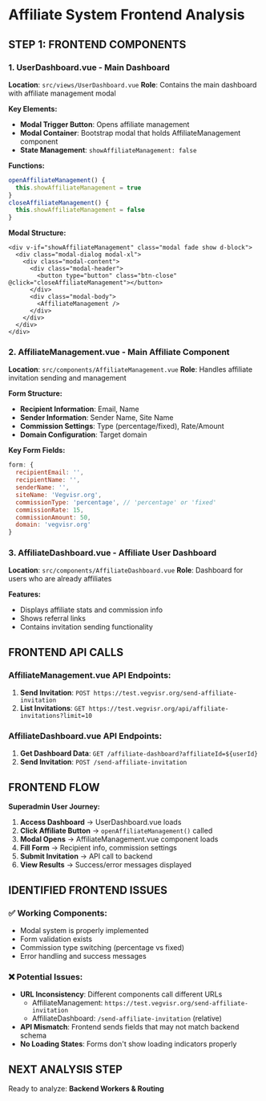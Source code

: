 # Affiliate System Frontend Analysis

## STEP 1: FRONTEND COMPONENTS

### 1. UserDashboard.vue - Main Dashboard

**Location**: `src/views/UserDashboard.vue`
**Role**: Contains the main dashboard with affiliate management modal

**Key Elements:**

- **Modal Trigger Button**: Opens affiliate management
- **Modal Container**: Bootstrap modal that holds AffiliateManagement component
- **State Management**: `showAffiliateManagement: false`

**Functions:**

```javascript
openAffiliateManagement() {
  this.showAffiliateManagement = true
}
closeAffiliateManagement() {
  this.showAffiliateManagement = false
}
```

**Modal Structure:**

```vue
<div v-if="showAffiliateManagement" class="modal fade show d-block">
  <div class="modal-dialog modal-xl">
    <div class="modal-content">
      <div class="modal-header">
        <button type="button" class="btn-close" @click="closeAffiliateManagement"></button>
      </div>
      <div class="modal-body">
        <AffiliateManagement />
      </div>
    </div>
  </div>
</div>
```

### 2. AffiliateManagement.vue - Main Affiliate Component

**Location**: `src/components/AffiliateManagement.vue`
**Role**: Handles affiliate invitation sending and management

**Form Structure:**

- **Recipient Information**: Email, Name
- **Sender Information**: Sender Name, Site Name
- **Commission Settings**: Type (percentage/fixed), Rate/Amount
- **Domain Configuration**: Target domain

**Key Form Fields:**

```javascript
form: {
  recipientEmail: '',
  recipientName: '',
  senderName: '',
  siteName: 'Vegvisr.org',
  commissionType: 'percentage', // 'percentage' or 'fixed'
  commissionRate: 15,
  commissionAmount: 50,
  domain: 'vegvisr.org'
}
```

### 3. AffiliateDashboard.vue - Affiliate User Dashboard

**Location**: `src/components/AffiliateDashboard.vue`
**Role**: Dashboard for users who are already affiliates

**Features:**

- Displays affiliate stats and commission info
- Shows referral links
- Contains invitation sending functionality

## FRONTEND API CALLS

### AffiliateManagement.vue API Endpoints:

1. **Send Invitation**: `POST https://test.vegvisr.org/send-affiliate-invitation`
2. **List Invitations**: `GET https://test.vegvisr.org/api/affiliate-invitations?limit=10`

### AffiliateDashboard.vue API Endpoints:

1. **Get Dashboard Data**: `GET /affiliate-dashboard?affiliateId=${userId}`
2. **Send Invitation**: `POST /send-affiliate-invitation`

## FRONTEND FLOW

**Superadmin User Journey:**

1. **Access Dashboard** → UserDashboard.vue loads
2. **Click Affiliate Button** → `openAffiliateManagement()` called
3. **Modal Opens** → AffiliateManagement.vue component loads
4. **Fill Form** → Recipient info, commission settings
5. **Submit Invitation** → API call to backend
6. **View Results** → Success/error messages displayed

## IDENTIFIED FRONTEND ISSUES

### ✅ Working Components:

- Modal system is properly implemented
- Form validation exists
- Commission type switching (percentage vs fixed)
- Error handling and success messages

### ❌ Potential Issues:

- **URL Inconsistency**: Different components call different URLs
  - AffiliateManagement: `https://test.vegvisr.org/send-affiliate-invitation`
  - AffiliateDashboard: `/send-affiliate-invitation` (relative)
- **API Mismatch**: Frontend sends fields that may not match backend schema
- **No Loading States**: Forms don't show loading indicators properly

## NEXT ANALYSIS STEP

Ready to analyze: **Backend Workers & Routing**
